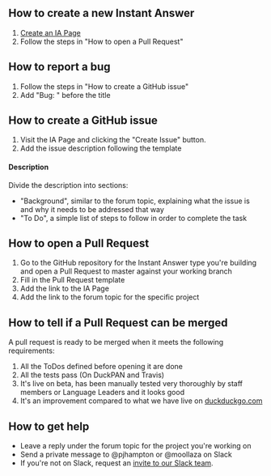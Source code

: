 ## How to create a new Instant Answer
1. [Create an IA Page](https://duck.co/ia/new_ia)
2. Follow the steps in "How to open a Pull Request"

## How to report a bug
1. Follow the steps in "How to create a GitHub issue"
2. Add "Bug: " before the title

## How to create a GitHub issue
1. Visit the IA Page and clicking the "Create Issue" button. 
2. Add the issue description following the template

#### Description
Divide the description into sections:

- "Background", similar to the forum topic, explaining what the issue is and why it needs to be addressed that way
- "To Do", a simple list of steps to follow in order to complete the task

## How to open a Pull Request
1. Go to the GitHub repository for the Instant Answer type you're building and open a Pull Request to master against your working branch
2. Fill in the Pull Request template
3. Add the link to the IA Page
4. Add the link to the forum topic for the specific project

## How to tell if a Pull Request can be merged
A pull request is ready to be merged when it meets the following requirements:

1. All the ToDos defined before opening it are done
2. All the tests pass (On DuckPAN and Travis)
3. It's live on beta, has been manually tested very thoroughly by staff members or Language Leaders and it looks good
4. It's an improvement compared to what we have live on [duckduckgo.com](https://duckduckgo.com)

## How to get help
- Leave a reply under the forum topic for the project you're working on
- Send a private message to @pjhampton or @moollaza on Slack  
- If you're not on Slack, request an [invite to our Slack team](https://quackslack.herokuapp.com/).
